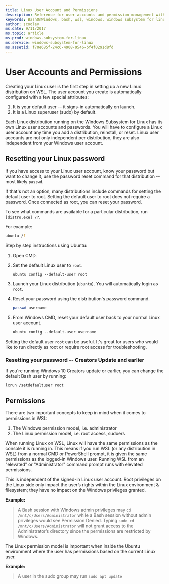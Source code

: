 ```yaml
---
title: Linux User Account and Permissions
description: Reference for user accounts and permission management with the Windows Subsystem for Linux.
keywords: BashOnWindows, bash, wsl, windows, windows subsystem for linux, windowssubsystem, ubuntu, user accounts
author: scooley
ms.date: 9/11/2017
ms.topic: article
ms.prod: windows-subsystem-for-linux
ms.service: windows-subsystem-for-linux
ms.assetid: f70e685f-24c6-4908-9546-bf4f0291d8fd
---
```


# User Accounts and Permissions

Creating your Linux user is the first step in setting up a new Linux distribution on WSL.  The user account you create is automatically configured with a few special attributes:

1. It is your default user -- it signs-in automatically on launch.
1. It is a Linux superuser (sudo) by default.

Each Linux distribution running on the Windows Subsystem for Linux has its own Linux user accounts and passwords.  You will have to configure a Linux user account any time you add a distribution, reinstall, or reset.  Linux user accounts are not only independent per distribution, they are also independent from your Windows user account.

## Resetting your Linux password

If you have access to your Linux user account, know your password but want to change it, use the password reset command for that distribution -- most likely `passwd`.

If that's not an option, many distributions include commands for setting the default user to root.  Setting the default user to root does not require a password.  Once connected as root, you can reset your password.

To see what commands are available for a particular distribution, run `[distro.exe] /?`.
    
For example:

``` BASH
ubuntu /?
```

Step by step instructions using Ubuntu:

1. Open CMD.
1. Set the default Linux user to `root`.

    ``` CMD
    ubuntu config --default-user root
    ```    

1. Launch your Linux distribution (`ubuntu`).  You will automatically login as `root`.

1. Reset your password using the distribution's password command.

    ``` BASH
    passwd username
    ```

1. From Windows CMD, reset your default user back to your normal Linux user account.

    ``` CMD
    ubuntu config --default-user username
    ```

Setting the default user `root` can be useful.  It's great for users who would like to run directly as root or require root access for troubleshooting.

### Resetting your password -- Creators Update and earlier

If you're running Windows 10 Creators update or earlier, you can change the default Bash user by running:

``` CMD
lxrun /setdefaultuser root
```

## Permissions

There are two important concepts to keep in mind when it comes to permissions in WSL:

1. The Windows permission model, i.e. administrator
2. The Linux permission model, i.e. root access, sudoers

When running Linux on WSL, Linux will have the same permissions as the console it is running in.  This means if you run WSL (or any distribution in WSL) from a normal CMD or PowerShell prompt, it is given the same permissions as the logged-in Windows user.  Running WSL from an "elevated" or "Administrator" command prompt runs with elevated permissions.

This is independent of the signed-in Linux user account.  Root privileges on the Linux side only impact the user’s rights within the Linux environment & filesystem; they have no impact on the Windows privileges granted.

**Example:**  
> A Bash session with Windows admin privileges may `cd /mnt/c/Users/Administrator` while a Bash session without admin privileges would see Permission Denied.
> Typing `sudo cd /mnt/c/Users/Administrator` will not grant access to the Administrator’s directory since the permissions are restricted by Windows.

The Linux permission model is important when inside the Ubuntu environment where the user has permissions based on the current Linux user.

**Example:**
> A user in the sudo group may run `sudo apt update`
